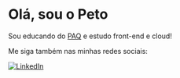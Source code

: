 # Olá, sou o Peto

Sou educando do [PAQ](http://prototipandoaquebrada.org/) e  estudo front-end e cloud! 



Me siga também nas minhas redes sociais:
  
[![LinkedIn](https://img.shields.io/badge/LinkedIn-0077B5?style=for-the-badge&logo=linkedin&logoColor=white)](https://www.linkedin.com/in/matheus-henrique-2911a622b/)
